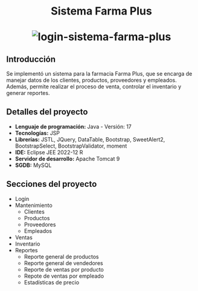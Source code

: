 <div align="center">
  <h1>
    Sistema Farma Plus
    <br />
    <br />
    <img src="https://github.com/jhonatanhuaman76/sistema-ventas-ceramicos/assets/132282558/f9b446ff-00b6-4195-b9ee-f79f8181197a" alt="login-sistema-farma-plus">  
  </h1>
</div>

## Introducción
Se implementó un sistema para la farmacia Farma Plus, que se encarga de manejar datos de los clientes, productos, proveedores y empleados. Además, permite realizar el proceso de venta, controlar el inventario y generar reportes.

## Detalles del proyecto
- **Lenguaje de programación:** Java - Versión: 17
- **Tecnologías:** JSP
- **Librerías:**  JSTL, JQuery, DataTable, Bootstrap, SweetAlert2, BootstrapSelect, BootstrapValidator, moment
- **IDE:** Eclipse JEE 2022-12 R
- **Servidor de desarrollo:** Apache Tomcat 9
- **SGDB:** MySQL

## Secciones del proyecto
- Login
- Mantenimiento
  - Clientes
  - Productos
  - Proveedores
  - Empleados
- Ventas
- Inventario
- Reportes
  - Reporte general de productos
  - Reporte general de vendedores
  - Reporte de ventas por producto
  - Repote de ventas por empleado
  - Estadísticas de precio
